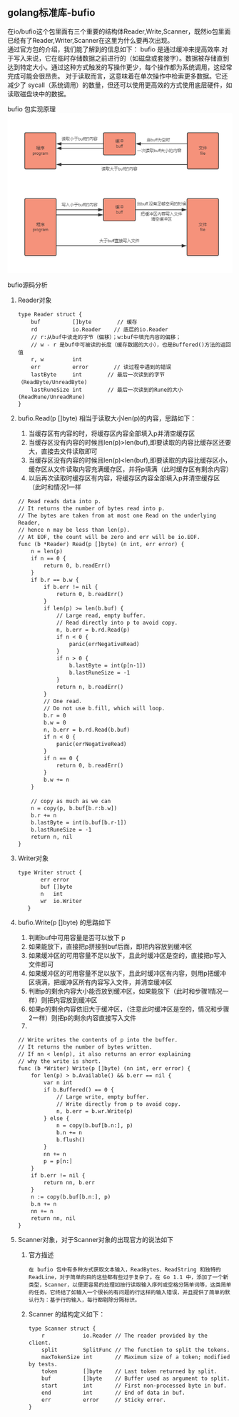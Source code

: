 golang标准库-bufio
----
在io/bufio这个包里面有三个重要的结构体Reader,Write,Scanner，既然io包里面已经有了Reader,Writer,Scanner在这里为什么要再次出现。  
通过官方包的介绍，我们能了解到的信息如下：
bufio 是通过缓冲来提高效率.对于写入来说，它在临时存储数据之前进行的（如磁盘或套接字）。数据被存储直到达到特定大小。通过这种方式触发的写操作更少，每个操作都为系统调用，这经常完成可能会很昂贵。 对于读取而言，这意味着在单次操作中检索更多数据。它还减少了 sycall（系统调用）的数量，但还可以使用更高效的方式使用底层硬件，如读取磁盘块中的数据。

bufio 包实现原理
![](../../images/golang-io-bufio.jpg)

bufio源码分析
1. Reader对象
	```
	type Reader struct {
        buf          []byte        // 缓存
        rd           io.Reader    // 底层的io.Reader
        // r:从buf中读走的字节（偏移）；w:buf中填充内容的偏移；
        // w - r 是buf中可被读的长度（缓存数据的大小），也是Buffered()方法的返回值
        r, w         int
        err          error        // 读过程中遇到的错误
        lastByte     int        // 最后一次读到的字节（ReadByte/UnreadByte)
        lastRuneSize int        // 最后一次读到的Rune的大小(ReadRune/UnreadRune)
    }
	```
	
2. bufio.Read(p []byte) 相当于读取大小len(p)的内容，思路如下：
   1. 当缓存区有内容的时，将缓存区内容全部填入p并清空缓存区
   2. 当缓存区没有内容的时候且len(p)>len(buf),即要读取的内容比缓存区还要大，直接去文件读取即可
   3. 当缓存区没有内容的时候且len(p)<len(buf),即要读取的内容比缓存区小，缓存区从文件读取内容充满缓存区，并将p填满（此时缓存区有剩余内容）
   4. 以后再次读取时缓存区有内容，将缓存区内容全部填入p并清空缓存区（此时和情况1一样
   
	```
	// Read reads data into p.
    // It returns the number of bytes read into p.
    // The bytes are taken from at most one Read on the underlying Reader,
    // hence n may be less than len(p).
    // At EOF, the count will be zero and err will be io.EOF.
    func (b *Reader) Read(p []byte) (n int, err error) {
        n = len(p)
        if n == 0 {
            return 0, b.readErr()
        }
        if b.r == b.w {
            if b.err != nil {
                return 0, b.readErr()
            }
            if len(p) >= len(b.buf) {
                // Large read, empty buffer.
                // Read directly into p to avoid copy.
                n, b.err = b.rd.Read(p)
                if n < 0 {
                    panic(errNegativeRead)
                }
                if n > 0 {
                    b.lastByte = int(p[n-1])
                    b.lastRuneSize = -1
                }
                return n, b.readErr()
            }
            // One read.
            // Do not use b.fill, which will loop.
            b.r = 0
            b.w = 0
            n, b.err = b.rd.Read(b.buf)
            if n < 0 {
                panic(errNegativeRead)
            }
            if n == 0 {
                return 0, b.readErr()
            }
            b.w += n
        }
    
        // copy as much as we can
        n = copy(p, b.buf[b.r:b.w])
        b.r += n
        b.lastByte = int(b.buf[b.r-1])
        b.lastRuneSize = -1
        return n, nil
    }
	```	
	
3. Writer对象
	```
	type Writer struct {
           err error
           buf []byte
           n   int
           wr  io.Writer
       }

	```	
4. bufio.Write(p []byte) 的思路如下
   1. 判断buf中可用容量是否可以放下 p
   2. 如果能放下，直接把p拼接到buf后面，即把内容放到缓冲区
   3. 如果缓冲区的可用容量不足以放下，且此时缓冲区是空的，直接把p写入文件即可
   4. 如果缓冲区的可用容量不足以放下，且此时缓冲区有内容，则用p把缓冲区填满，把缓冲区所有内容写入文件，并清空缓冲区
   5. 判断p的剩余内容大小能否放到缓冲区，如果能放下（此时和步骤1情况一样）则把内容放到缓冲区
   6. 如果p的剩余内容依旧大于缓冲区，（注意此时缓冲区是空的，情况和步骤2一样）则把p的剩余内容直接写入文件
   7. 
   ```
   // Write writes the contents of p into the buffer.
   // It returns the number of bytes written.
   // If nn < len(p), it also returns an error explaining
   // why the write is short.
   func (b *Writer) Write(p []byte) (nn int, err error) {
       for len(p) > b.Available() && b.err == nil {
           var n int
           if b.Buffered() == 0 {
               // Large write, empty buffer.
               // Write directly from p to avoid copy.
               n, b.err = b.wr.Write(p)
           } else {
               n = copy(b.buf[b.n:], p)
               b.n += n
               b.flush()
           }
           nn += n
           p = p[n:]
       }
       if b.err != nil {
           return nn, b.err
       }
       n := copy(b.buf[b.n:], p)
       b.n += n
       nn += n
       return nn, nil
   }
	```	
	
5. Scanner对象，对于Scanner对象的出现官方的说法如下  
	1. 官方描述
		```  
		在 bufio 包中有多种方式获取文本输入，ReadBytes、ReadString 和独特的 ReadLine，对于简单的目的这些都有些过于复杂了。在 Go 1.1 中，添加了一个新类型，Scanner，以便更容易的处理如按行读取输入序列或空格分隔单词等，这类简单的任务。它终结了如输入一个很长的有问题的行这样的输入错误，并且提供了简单的默认行为：基于行的输入，每行都剔除分隔标识。
		```	  
	
	2.  Scanner 的结构定义如下：
		```
		type Scanner struct {
			r            io.Reader // The reader provided by the client.
			split        SplitFunc // The function to split the tokens.
			maxTokenSize int       // Maximum size of a token; modified by tests.
			token        []byte    // Last token returned by split.
			buf          []byte    // Buffer used as argument to split.
			start        int       // First non-processed byte in buf.
			end          int       // End of data in buf.
			err          error     // Sticky error.
		}
		```